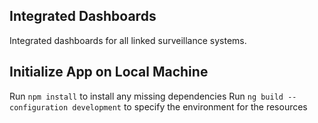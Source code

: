 ## Integrated Dashboards
Integrated dashboards for all linked surveillance systems.

## Initialize App on Local Machine
Run `npm install` to install any missing dependencies
Run `ng build --configuration development` to specify the environment for the resources
